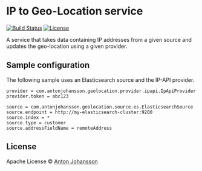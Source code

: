 # IP to Geo-Location service

[![Build Status](https://img.shields.io/travis/anton-johansson/ip-to-geolocation-service/master.svg)](https://travis-ci.org/anton-johansson/ip-to-geolocation-service)
[![License](https://img.shields.io/hexpm/l/plug.svg?maxAge=2592000)](https://raw.githubusercontent.com/anton-johansson/ip-to-geolocation-service/master/LICENSE)

A service that takes data containing IP addresses from a given source and updates the geo-location using a given provider.


## Sample configuration

The following sample uses an Elasticsearch source and the IP-API provider.

```
provider = com.antonjohansson.geolocation.provider.ipapi.IpApiProvider
provider.token = abc123

source = com.antonjohansson.geolocation.source.es.ElasticsearchSource
source.endpoint = http://my-elasticsearch-cluster:9200
source.index = *
source.type = customer
source.addressFieldName = remoteAddress
```


## License

Apache License © [Anton Johansson](https://github.com/anton-johansson)
